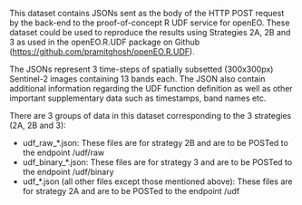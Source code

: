 This dataset contains JSONs sent as the body of the HTTP POST request by the back-end to the proof-of-concept R UDF service for openEO. These dataset could be used to reproduce the results using Strategies 2A, 2B and 3 as used in the openEO.R.UDF package on Github (https://github.com/pramitghosh/openEO.R.UDF).

The JSONs represent 3 time-steps of spatially subsetted (300x300px) Sentinel-2 images containing 13 bands each. The JSON also contain additional information regarding the UDF function definition as well as other important supplementary data such as timestamps, band names etc.

There are 3 groups of data in this dataset corresponding to the 3 strategies (2A, 2B and 3):

* udf_raw_*.json: These files are for strategy 2B and are to be POSTed to the endpoint /udf/raw
* udf_binary_*.json: These files are for strategy 3 and are to be POSTed to the endpoint /udf/binary
* udf_*.json (all other files except those mentioned above): These files are for strategy 2A and are to be POSTed to the endpoint /udf
